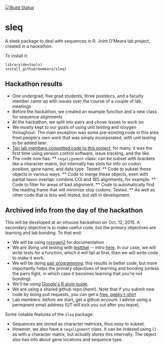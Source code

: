 [![Build Status](https://travis-ci.org/bomeara/sleq.svg)](https://travis-ci.org/bomeara/sleq)

# sleq
A sleek package to deal with sequences in R. Joint O'Meara lab project, created in a hackathon.

To install it:
```
library(devtools)
install_github(bomeara/sleq)
```

## Hackathon results
* One undergrad, five grad students, three postdocs, and a faculty member came up with issues over the course of a couple of lab meetings
* Before the hackathon, we created an example function and a new class for sequence alignments
* At the hackathon, we split into pairs and chose issues to work on
* We mostly kept to our goals of using unit testing and roxygen throughout. The main exception was some pre-existing code in this area from people's own work that was simply incorporated, with unit testing to be added later.
* [Ten lab members committed code to this project](https://github.com/bomeara/sleq/pulse); for many, it was the first time using version control software, issue tracking, and the like.
* The code now has:
** ```seqalignment``` class: can be subset with brackets like a character matrix, but internally has slots for info on codon position, gene name, and data type. Tested.
** Code to subset these objects in various ways.
** Code to merge these objects, even with partial taxon overlap: combine COI and 18S alignments, for example.
** Code to filter for areas of bad alignment.
** Code to automatically find the reading frame that will minimize stop codons. Tested.
** As well as other code that is less well tested, but still in development.

## Archived info from the day of the hackathon
This will be developed at an inhouse hackathon on Oct. 12, 2015. A secondary objective is to make useful code, but the primary objectives are learning and lab bonding. To that end:

* We will be using [roxygen2](https://cran.r-project.org/web/packages/roxygen2/vignettes/roxygen2.html) for documentation
* We are doing unit testing with [testthat](https://github.com/hadley/testthat) -- intro [here](http://r-pkgs.had.co.nz/tests.html). In our case, we will write tests for a function, which it will fail at first, then we will write code to make it work.
* We will be doing [pair programming](https://en.wikipedia.org/wiki/Pair_programming): this results in better code, but more importantly helps the primary objectives of learning and bonding (unless the pairs fight, in which case it becomes learning that you're not bonding).
* We'll be using [Google's R style guide](https://google-styleguide.googlecode.com/svn/trunk/Rguide.xml).
* We are using a shared github repo (here!). Note that if you submit new code by doing pull requests, you can get a [free, geeky t-shirt](https://hacktoberfest.digitalocean.com/)
* Lab members: before we start, get a github account. I advise using a permanent email address (UT will kick you out after you leave).

Some notable features of the ```sleq``` package:
* Sequences are stored as character matrices, thus easy to subset.
* However, we also have a ```seqalignment``` class. It can be indexed using ```[]``` as with a character matrix, but actually stores this internally. The object also has info about gene locations and sequence type.
